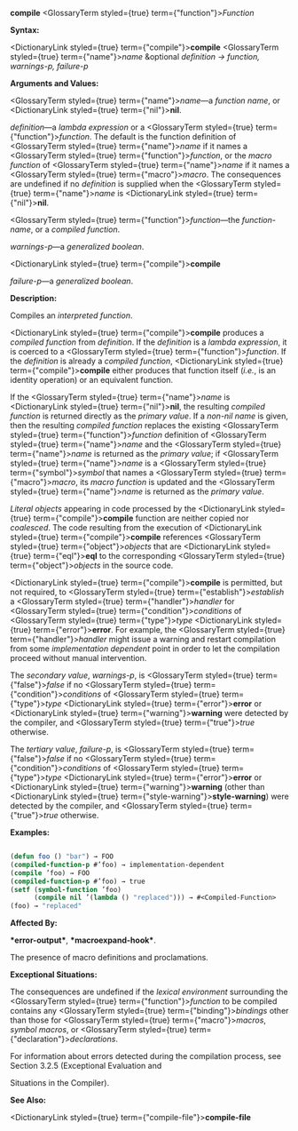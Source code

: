 **compile** <GlossaryTerm styled={true} term={"function"}><i>Function</i></GlossaryTerm> 



**Syntax:** 



<DictionaryLink styled={true} term={"compile"}><b>compile</b></DictionaryLink> <GlossaryTerm styled={true} term={"name"}><i>name</i></GlossaryTerm> &amp;optional *definition → function, warnings-p, failure-p* 



**Arguments and Values:** 



<GlossaryTerm styled={true} term={"name"}><i>name</i></GlossaryTerm>—a *function name*, or <DictionaryLink styled={true} term={"nil"}><b>nil</b></DictionaryLink>. 



*definition*—a *lambda expression* or a <GlossaryTerm styled={true} term={"function"}><i>function</i></GlossaryTerm>. The default is the function definition of <GlossaryTerm styled={true} term={"name"}><i>name</i></GlossaryTerm> if it names a <GlossaryTerm styled={true} term={"function"}><i>function</i></GlossaryTerm>, or the *macro function* of <GlossaryTerm styled={true} term={"name"}><i>name</i></GlossaryTerm> if it names a <GlossaryTerm styled={true} term={"macro"}><i>macro</i></GlossaryTerm>. The consequences are undefined if no *definition* is supplied when the <GlossaryTerm styled={true} term={"name"}><i>name</i></GlossaryTerm> is <DictionaryLink styled={true} term={"nil"}><b>nil</b></DictionaryLink>. 



<GlossaryTerm styled={true} term={"function"}><i>function</i></GlossaryTerm>—the *function-name*, or a *compiled function*. 



*warnings-p*—a *generalized boolean*.  







<DictionaryLink styled={true} term={"compile"}><b>compile</b></DictionaryLink> 



*failure-p*—a *generalized boolean*. 



**Description:** 



Compiles an *interpreted function*. 



<DictionaryLink styled={true} term={"compile"}><b>compile</b></DictionaryLink> produces a *compiled function* from *definition*. If the *definition* is a *lambda expression*, it is coerced to a <GlossaryTerm styled={true} term={"function"}><i>function</i></GlossaryTerm>. If the *definition* is already a *compiled function*, <DictionaryLink styled={true} term={"compile"}><b>compile</b></DictionaryLink> either produces that function itself (*i.e.*, is an identity operation) or an equivalent function. 



If the <GlossaryTerm styled={true} term={"name"}><i>name</i></GlossaryTerm> is <DictionaryLink styled={true} term={"nil"}><b>nil</b></DictionaryLink>, the resulting *compiled function* is returned directly as the *primary value*. If a *non-nil name* is given, then the resulting *compiled function* replaces the existing <GlossaryTerm styled={true} term={"function"}><i>function</i></GlossaryTerm> definition of <GlossaryTerm styled={true} term={"name"}><i>name</i></GlossaryTerm> and the <GlossaryTerm styled={true} term={"name"}><i>name</i></GlossaryTerm> is returned as the *primary value*; if <GlossaryTerm styled={true} term={"name"}><i>name</i></GlossaryTerm> is a <GlossaryTerm styled={true} term={"symbol"}><i>symbol</i></GlossaryTerm> that names a <GlossaryTerm styled={true} term={"macro"}><i>macro</i></GlossaryTerm>, its *macro function* is updated and the <GlossaryTerm styled={true} term={"name"}><i>name</i></GlossaryTerm> is returned as the *primary value*. 



*Literal objects* appearing in code processed by the <DictionaryLink styled={true} term={"compile"}><b>compile</b></DictionaryLink> function are neither copied nor *coalesced*. The code resulting from the execution of <DictionaryLink styled={true} term={"compile"}><b>compile</b></DictionaryLink> references <GlossaryTerm styled={true} term={"object"}><i>objects</i></GlossaryTerm> that are <DictionaryLink styled={true} term={"eql"}><b>eql</b></DictionaryLink> to the corresponding <GlossaryTerm styled={true} term={"object"}><i>objects</i></GlossaryTerm> in the source code. 



<DictionaryLink styled={true} term={"compile"}><b>compile</b></DictionaryLink> is permitted, but not required, to <GlossaryTerm styled={true} term={"establish"}><i>establish</i></GlossaryTerm> a <GlossaryTerm styled={true} term={"handler"}><i>handler</i></GlossaryTerm> for <GlossaryTerm styled={true} term={"condition"}><i>conditions</i></GlossaryTerm> of <GlossaryTerm styled={true} term={"type"}><i>type</i></GlossaryTerm> <DictionaryLink styled={true} term={"error"}><b>error</b></DictionaryLink>. For example, the <GlossaryTerm styled={true} term={"handler"}><i>handler</i></GlossaryTerm> might issue a warning and restart compilation from some *implementation dependent* point in order to let the compilation proceed without manual intervention. 



The *secondary value*, *warnings-p*, is <GlossaryTerm styled={true} term={"false"}><i>false</i></GlossaryTerm> if no <GlossaryTerm styled={true} term={"condition"}><i>conditions</i></GlossaryTerm> of <GlossaryTerm styled={true} term={"type"}><i>type</i></GlossaryTerm> <DictionaryLink styled={true} term={"error"}><b>error</b></DictionaryLink> or <DictionaryLink styled={true} term={"warning"}><b>warning</b></DictionaryLink> were detected by the compiler, and <GlossaryTerm styled={true} term={"true"}><i>true</i></GlossaryTerm> otherwise. 



The *tertiary value*, *failure-p*, is <GlossaryTerm styled={true} term={"false"}><i>false</i></GlossaryTerm> if no <GlossaryTerm styled={true} term={"condition"}><i>conditions</i></GlossaryTerm> of <GlossaryTerm styled={true} term={"type"}><i>type</i></GlossaryTerm> <DictionaryLink styled={true} term={"error"}><b>error</b></DictionaryLink> or <DictionaryLink styled={true} term={"warning"}><b>warning</b></DictionaryLink> (other than <DictionaryLink styled={true} term={"style-warning"}><b>style-warning</b></DictionaryLink>) were detected by the compiler, and <GlossaryTerm styled={true} term={"true"}><i>true</i></GlossaryTerm> otherwise. 



**Examples:**
```lisp

(defun foo () "bar") → FOO 
(compiled-function-p #’foo) → implementation-dependent 
(compile ’foo) → FOO 
(compiled-function-p #’foo) → true 
(setf (symbol-function ’foo) 
      (compile nil ’(lambda () "replaced"))) → #<Compiled-Function> 
(foo) → "replaced" 

```
**Affected By:** 



**\*error-output\***, **\*macroexpand-hook\***. 



The presence of macro definitions and proclamations. 



**Exceptional Situations:** 



The consequences are undefined if the *lexical environment* surrounding the <GlossaryTerm styled={true} term={"function"}><i>function</i></GlossaryTerm> to be compiled contains any <GlossaryTerm styled={true} term={"binding"}><i>bindings</i></GlossaryTerm> other than those for <GlossaryTerm styled={true} term={"macro"}><i>macros</i></GlossaryTerm>, *symbol macros*, or <GlossaryTerm styled={true} term={"declaration"}><i>declarations</i></GlossaryTerm>. 



For information about errors detected during the compilation process, see Section 3.2.5 (Exceptional Evaluation and 











Situations in the Compiler). 



**See Also:** 



<DictionaryLink styled={true} term={"compile-file"}><b>compile-file</b></DictionaryLink> 



